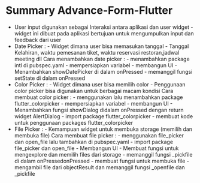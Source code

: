 # Summary Advance-Form-Flutter
- User input digunakan sebagai Interaksi antara aplikasi dan user widget - widget ini dibuat pada aplikasi bertujuan untuk mengumpulkan input dan feedback dari user
- Date Picker   : - Widget dimana user bisa memasukan tanggal 
                - Tanggal Kelahiran, waktu pemesanan tiket, waktu reservasi restoran,jadwal meeting dll
        Cara menambahkan date picker :
                                        - menambahkan package intl di pubspec.yaml
                                        - mempersiapkan variabel
                                        - membangun UI
                                        - Menambahkan showDatePicker di dalam onPressed
                                        - memanggil fungsi setState di dalam onPressed
- Color Picker : - Widget dimana user bisa memilih color
                 - Penggunaan color picker bisa digunakan untuk berbagai macam kondisi
        Cara membuat color picker :
                                        - menggunakan lalu menambahkan package flutter_colorpicker
                                        - mempersiapkan variabel
                                        - membangun UI
                                        - Menambahkan fungsi showDialog didalam onPressed dengan return widget AlertDialog
                                        - import package flutter_colorpicker
                                        - membuat kode untuk penggunaan packages flutter_colorpicker    
- File Picker : - Kemampuan widget untuk membuka storage (memilih dan membuka file)
        Cara membuat file picker :      - menggunakan file_picker dan open_file  lalu tambahkan di pubspec.yaml
                                        - import package file_picker dan open_file
                                        - Membangun UI
                                        - Membuat fungsi untuk mengexplore dan memilih files dari storage 
                                        - memanggil fungsi _pickfile di dalam onPressedonPressed
                                        - membuat fungsi untuk membuka file
                                        - mengambil file dari objectResult dan memanggil fungsi _openfile dan _pickfile